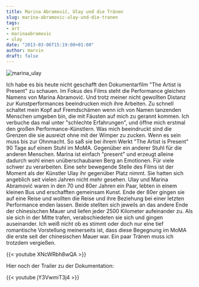 ```yaml
---
title: Marina Abramović, Ulay und die Tränen
slug: marina-abramovic-ulay-und-die-tranen
tags:
- art
- marinaabramovic
- ulay
date: "2013-03-06T15:19:00+01:00"
author: marvin
draft: false
---
```

![marina_ulay](/images/marina_ulay.jpg)

Ich habe es bis heute nicht geschafft den Dokumentarfilm "The Artist is
Present" zu schauen. Im Fokus des Films steht die Performance gleichen
Namens von Marina Abramović. Und trotz meiner nicht gewollten Distanz
zur Kunstperformances beeindrucken mich ihre Arbeiten. Zu schnell
schaltet mein Kopf auf Fremdschämen wenn ich von Namen tanzenden
Menschen umgeben bin, die mit Fäusten auf mich zu gerannt kommen. Ich
verbuche das mal unter "schlechte Erfahrungen", und öffne mich erstmal
den großen Performance-Künstlern. Was mich beeindruckt sind die Grenzen
die sie ausreizt ohne mit der Wimper zu zucken. Wenn es sein muss bis
zur Ohnmacht. So saß sie bei ihrem Werkt "The Artist is Present" 90 Tage
auf einem Stuhl im MoMA. Gegenüber ein anderer Stuhl für die anderen
Menschen. Marina ist einfach "present" und erzeugt alleine dadurch wohl
einen unüberschaubaren Berg an Emotionen. Für viele schwer zu
verarbeiten. Eine sehr bewegende Stelle des Films ist der Moment als der
Künstler Ulay ihr gegenüber Platz nimmt. Sie hatten sich angeblich seit
vielen Jahren nicht mehr gesehen. Ulay und Marina Abramović waren in den
70 und 80er Jahren ein Paar, lebten in einem kleinen Bus und erschafften
gemeinsam Kunst. Ende der 80er gingen sie auf eine Reise und wollten die
Reise und ihre Beziehung bei einer letzten Performance enden lassen.
Beide stellten sich jeweils an das andere Ende der chinesischen Mauer
und liefen jeder 2500 Kilometer aufeinander zu. Als sie sich in der
Mitte trafen, verabschiedeten sie sich und gingen auseinander. Ich weiß
nicht ob es stimmt oder doch nur eine tief romantische Vorstellung
meinerseits ist, dass diese Begegnung im MoMA die erste seit der
chinesischen Mauer war. Ein paar Tränen muss ich trotzdem vergießen.

{{< youtube XNcWRbh8wQA >}}

Hier noch der Trailer zu der Dokumentation:

{{< youtube jY3VwmiT3j4 >}}